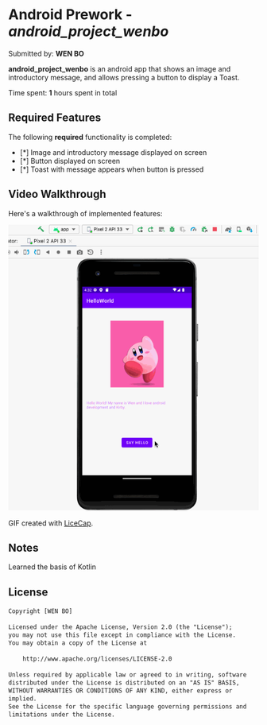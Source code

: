 # Android Prework - *android_project_wenbo*

Submitted by: **WEN BO**

**android_project_wenbo** is an android app that shows an image and introductory message, and allows pressing a button to display a Toast. 

Time spent: **1** hours spent in total

## Required Features

The following **required** functionality is completed:

* [*] Image and introductory message displayed on screen
* [*] Button displayed on screen
* [*] Toast with message appears when button is pressed 

## Video Walkthrough

Here's a walkthrough of implemented features:

<img src='https://raw.githubusercontent.com/wenbo624/HelloWorld_AndroidApp/master/hello_app_wenbo.gif' title='Video Walkthrough' width='' alt='Video Walkthrough' />


GIF created with [LiceCap](http://www.cockos.com/licecap/).  

## Notes

Learned the basis of Kotlin 

## License

    Copyright [WEN BO] 

    Licensed under the Apache License, Version 2.0 (the "License");
    you may not use this file except in compliance with the License.
    You may obtain a copy of the License at

        http://www.apache.org/licenses/LICENSE-2.0

    Unless required by applicable law or agreed to in writing, software
    distributed under the License is distributed on an "AS IS" BASIS,
    WITHOUT WARRANTIES OR CONDITIONS OF ANY KIND, either express or implied.
    See the License for the specific language governing permissions and
    limitations under the License.
